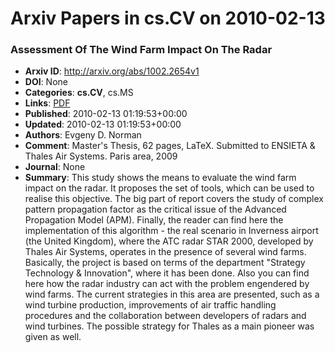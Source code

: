 # Arxiv Papers in cs.CV on 2010-02-13
### Assessment Of The Wind Farm Impact On The Radar
- **Arxiv ID**: http://arxiv.org/abs/1002.2654v1
- **DOI**: None
- **Categories**: **cs.CV**, cs.MS
- **Links**: [PDF](http://arxiv.org/pdf/1002.2654v1)
- **Published**: 2010-02-13 01:19:53+00:00
- **Updated**: 2010-02-13 01:19:53+00:00
- **Authors**: Evgeny D. Norman
- **Comment**: Master's Thesis, 62 pages, LaTeX. Submitted to ENSIETA & Thales Air
  Systems. Paris area, 2009
- **Journal**: None
- **Summary**: This study shows the means to evaluate the wind farm impact on the radar. It proposes the set of tools, which can be used to realise this objective. The big part of report covers the study of complex pattern propagation factor as the critical issue of the Advanced Propagation Model (APM). Finally, the reader can find here the implementation of this algorithm - the real scenario in Inverness airport (the United Kingdom), where the ATC radar STAR 2000, developed by Thales Air Systems, operates in the presence of several wind farms. Basically, the project is based on terms of the department "Strategy Technology & Innovation", where it has been done. Also you can find here how the radar industry can act with the problem engendered by wind farms. The current strategies in this area are presented, such as a wind turbine production, improvements of air traffic handling procedures and the collaboration between developers of radars and wind turbines. The possible strategy for Thales as a main pioneer was given as well.



